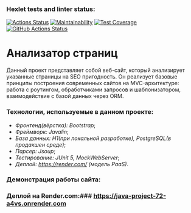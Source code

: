 ### Hexlet tests and linter status:
[![Actions Status](https://github.com/fedorovaea18/java-project-72/actions/workflows/hexlet-check.yml/badge.svg)](https://github.com/fedorovaea18/java-project-72/actions)
[![Maintainability](https://api.codeclimate.com/v1/badges/a2d797a293d3a5e3f80c/maintainability)](https://codeclimate.com/github/fedorovaea18/java-project-72/maintainability)
[![Test Coverage](https://api.codeclimate.com/v1/badges/a2d797a293d3a5e3f80c/test_coverage)](https://codeclimate.com/github/fedorovaea18/java-project-72/test_coverage)
[![GitHub Actions Status](https://github.com/fedorovaea18/java-project-72/actions/workflows/github-actions.yml/badge.svg)](https://github.com/fedorovaea18/java-project-72/actions)

# **Анализатор страниц**

Данный проект представляет собой веб-сайт, который анализирует указанные страницы на SEO пригодность. Он реализует базовые принципы построения современных сайтов на MVC-архитектуре: работа с роутингом, обработчиками запросов и шаблонизатором, взаимодействие с базой данных через ORM.

### **Технологии, используемые в данном проекте:**
- _Фронтенд(вёрстка): Bootstrap_;
- _Фреймворк: Javalin_;
- _База данных: H1(при локальной разработке), PostgreSQL(в продакшен среде)_;
- _Парсер: Jsoup_;
- _Тестирование: JUnit 5, MockWebServer_;
- _Деплой: https://render.com/ (модель PaaS)_.

### **Демонстрация работы сайта:** 
 
### **Деплой на Render.com:**### https://java-project-72-a4vs.onrender.com
